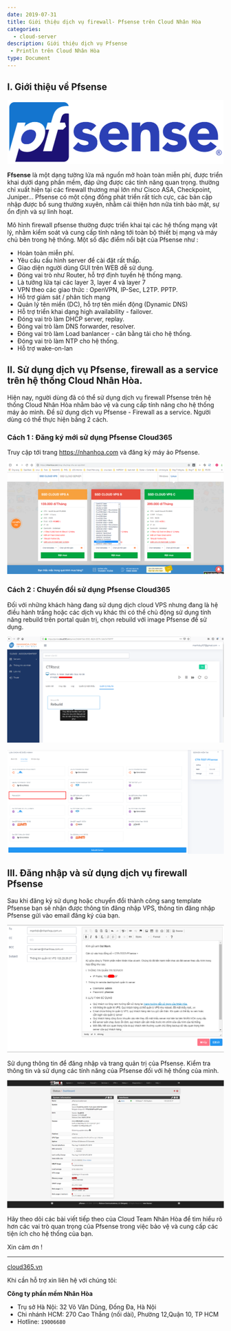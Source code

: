 ```yaml
---
date: 2019-07-31
title: Giới thiệu dịch vụ firewall- Pfsense trên Cloud Nhân Hòa
categories:
  - cloud-server
description: Giới thiệu dịch vụ Pfsense
 - Println trên Cloud Nhân Hòa
type: Document
---
```


## I. Giới thiệu về Pfsense

![](/images/img-pfsense/pfsense-05.png)

**Ffsense** là một dạng tường lửa mã nguồn mở hoàn toàn miễn phí, được triển khai dưới dạng phần mềm, đáp ứng được các tính năng quan trọng. thường chỉ xuất hiện tại các firewall thương mại lớn như Cisco ASA, Checkpoint, Juniper... Pfsense có một cộng đồng phát triển rất tích cực, các bản cập nhập được bổ sung thường xuyên, nhằm cải thiện hơn nữa tính bảo mật, sự ổn định và sự linh hoạt. 

Mô hình firewall pfsense thường được triển khai tại các hệ thống mạng vật lý, nhằm kiểm soát và cung cấp tính năng tới toàn bộ thiết bị mạng và máy chủ bên trong hệ thống. Một số đặc điểm nổi bật của Pfsense như : 
 - Hoàn toàn miễn phí.
 - Yêu cầu cấu hình server để cài đặt rất thấp. 
 - Giao diện người dùng GUI trên WEB dễ sử dụng.
 - Đóng vai trò như Router, hỗ trợ định tuyến hệ thống mạng.
 - Là tưởng lửa tại các layer 3, layer 4 và layer 7
 - VPN theo các giao thức : OpenVPN, IP-Sec, L2TP. PPTP.
 - Hỗ trợ giám sát / phân tích mạng
 - Quản lý tên miền (DC), hỗ trợ tên miền động (Dynamic DNS)
 - Hỗ trợ triển khai dạng high availability - failover.
 - Đóng vai trò làm DHCP server, replay.
 - Đóng vai trò làm DNS forwarder, resolver.
 - Đóng vai trò làm Load banlancer - cân bằng tải cho hệ thống.
 - Đóng vai trò làm NTP cho hệ thống.
 - Hỗ trợ wake-on-lan

## II. Sử dụng dịch vụ Pfsense, firewall as a service trên hệ thống Cloud Nhân Hòa. 

Hiện nay, người dùng đã có thể sử dụng dịch vụ firewall Pfsense trên hệ thống Cloud Nhân Hòa nhằm bảo vệ và cung cấp tính năng cho hệ thống máy ảo mình. Để sử dụng dịch vụ Pfsense - Firewall as a service. Người dùng có thể thực hiện bằng 2 cách.

### Cách 1 : Đăng ký mới sử dụng Pfsense Cloud365 

Truy cập tới trang https://nhanhoa.com và đăng ký máy ảo Pfsense. 

![](/images/img-pfsense/pfsense-00.png)

### Cách 2 : Chuyển đổi sử dụng Pfsense Cloud365 

Đối với những khách hàng đang sử dụng dịch cloud VPS nhưng đang là hệ điều hành trắng hoặc các dịch vụ khác thì có thể chủ động sử dụng tính năng rebuild trên portal quản trị, chọn rebuild với image Pfsense để sử dụng.

![](/images/img-pfsense/pfsense-01.png)

![](/images/img-pfsense/pfsense-04.png)


## III. Đăng nhập và sử dụng dịch vụ firewall Pfsense

Sau khi đăng ký sử dụng hoặc chuyển đổi thành công sang template Pfsense bạn sẽ nhận được thông tin đăng nhập VPS, thông tin đăng nhập Pfsense gửi vào email đăng ký của bạn.

![](/images/img-pfsense/pfsense-02.png)

Sử dụng thông tin để đăng nhập và trang quản trị của Pfsense. Kiểm tra thông tin và sử dụng các tính năng của Pfsense đối với hệ thống của mình.

![](/images/img-pfsense/pfsense-03.png)

Hãy theo dõi các bài viết tiếp theo của Cloud Team Nhân Hòa để tìm hiểu rõ hơn các vai trò quan trọng của Pfsense trong việc bảo vệ và cung cấp các tiện ích cho hệ thống của bạn.  

Xin cảm ơn !

---
<a href="https://cloud365.vn/" target="_blank">cloud365.vn</a>

Khi cần hỗ trợ xin liên hệ với chúng tôi:

**Công ty phần mềm Nhân Hòa**
- Trụ sở Hà Nội: 32 Võ Văn Dũng, Đống Đa, Hà Nội
- Chi nhánh HCM: 270 Cao Thắng (nối dài), Phường 12,Quận 10, TP HCM
- Hotline: `19006680`